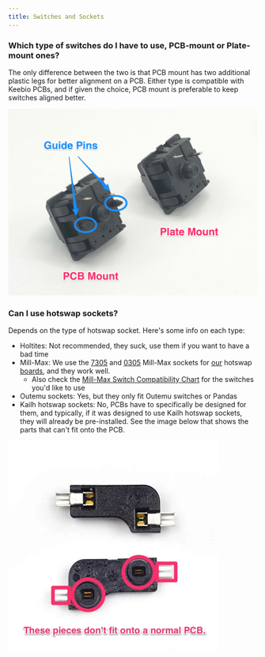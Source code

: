 ```yaml
---
title: Switches and Sockets
---
```


### Which type of switches do I have to use, PCB-mount or Plate-mount ones?

The only difference between the two is that PCB mount has two additional plastic legs for better alignment on a PCB. Either type is compatible with Keebio PCBs, and if given the choice, PCB mount is preferable to keep switches aligned better.

![](./../assets/images/misc/switch-mount.jpg)

### Can I use hotswap sockets?

Depends on the type of hotswap socket. Here's some info on each type:

+ Holtites: Not recommended, they suck, use them if you want to have a bad time
+ Mill-Max: We use the [7305](https://keeb.io/products/mill-max-hotswap-sockets?variant=32377091096670) and [0305](https://keeb.io/products/mill-max-hotswap-sockets?variant=32377167511646) Mill-Max sockets for [our](https://keeb.io/products/mill-max-hotswap-sockets?_pos=1&_sid=9beee6bc3&_ss=r) hotswap [boards](https://keeb.io/products/iris-keyboard-pre-built?_pos=2&_sid=9beee6bc3&_ss=r), and they work well.
    + Also check the [Mill-Max Switch Compatibility Chart](https://docs.google.com/spreadsheets/d/1NhrXy6k88eY9bBqVuPWTAGW2q3GzszJ1JH-zuuGQ-iU/edit#gid=0) for the switches you'd like to use
+ Outemu sockets: Yes, but they only fit Outemu switches or Pandas
+ Kailh hotswap sockets: No, PCBs have to specifically be designed for them, and typically, if it was designed to use Kailh hotswap sockets, they will already be pre-installed. See the image below that shows the parts that can't fit onto the PCB.

![](./../assets/images/misc/kailh-hotswap.png)
